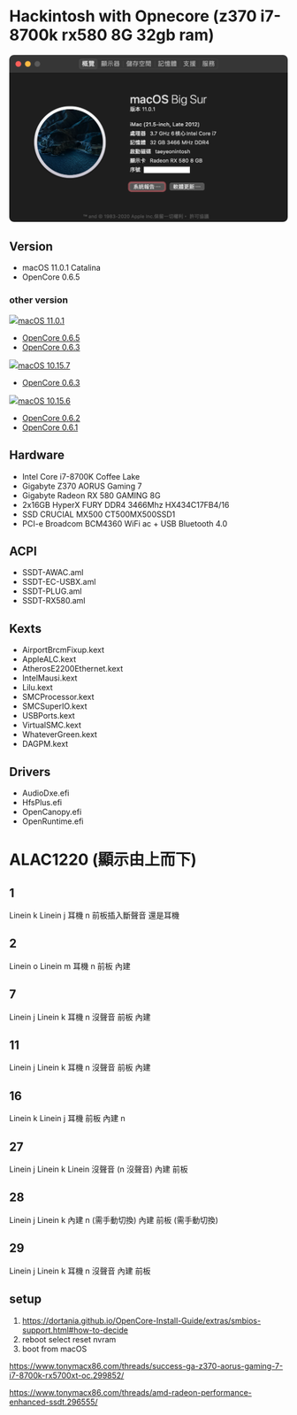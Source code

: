 # Hackintosh with Opnecore (z370 i7-8700k rx580 8G 32gb ram)
<p align="center">
  <img src="./system.png" alt="System specs">
</p>

## Version
* macOS 11.0.1 Catalina
* OpenCore 0.6.5
### other version
<a href="https://github.com/taeyeonssupdate/OpenCore-Z370-Gaming-7-i8-8700k-rx580-8G/tree/08baab"><img src="https://is4-ssl.mzstatic.com/image/thumb/Purple124/v4/09/59/3d/09593d0e-188a-77eb-4c38-ca40bedd5cff/ProductPageIcon.png/460x0w.webp" height="32px"/></a>[macOS 11.0.1](https://github.com/taeyeonssupdate/OpenCore-Z370-Gaming-7-i8-8700k-rx580-8G/tree/08baab)
* [OpenCore 0.6.5](https://github.com/taeyeonssupdate/OpenCore-Z370-Gaming-7-i8-8700k-rx580-8G/tree/08baab)
* [OpenCore 0.6.3](https://github.com/taeyeonssupdate/OpenCore-Z370-Gaming-7-i8-8700k-rx580-8G/tree/a7e27f6)

<a href="https://github.com/taeyeonssupdate/OpenCore-Z370-Gaming-7-i8-8700k-rx580-8G/tree/2af5c9"><img src="https://km.support.apple.com/resources/sites/APPLE/content/live/IMAGES/0/IM935/en_US/macos-catalina-roundel-240.png" height="32px"/></a>[macOS 10.15.7](https://github.com/taeyeonssupdate/OpenCore-Z370-Gaming-7-i8-8700k-rx580-8G/tree/2af5c9)
* [OpenCore 0.6.3](https://github.com/taeyeonssupdate/OpenCore-Z370-Gaming-7-i8-8700k-rx580-8G/tree/2af5c9d)

<a href="https://github.com/taeyeonssupdate/OpenCore-Z370-Gaming-7-i8-8700k-rx580-8G/tree/ba1036b"><img src="https://km.support.apple.com/resources/sites/APPLE/content/live/IMAGES/0/IM935/en_US/macos-catalina-roundel-240.png" height="32px"/></a>[macOS 10.15.6](https://github.com/taeyeonssupdate/OpenCore-Z370-Gaming-7-i8-8700k-rx580-8G/tree/ba1036b)
* [OpenCore 0.6.2](https://github.com/taeyeonssupdate/OpenCore-Z370-Gaming-7-i8-8700k-rx580-8G/tree/ba1036b)
* [OpenCore 0.6.1](https://github.com/taeyeonssupdate/OpenCore-Z370-Gaming-7-i8-8700k-rx580-8G/tree/66c2799)
## Hardware

* Intel Core i7-8700K Coffee Lake
* Gigabyte Z370 AORUS Gaming 7
* Gigabyte Radeon RX 580 GAMING 8G
* 2x16GB HyperX FURY DDR4 3466Mhz HX434C17FB4/16
* SSD CRUCIAL MX500 CT500MX500SSD1
* PCI-e Broadcom BCM4360 WiFi ac + USB Bluetooth 4.0

## ACPI
* SSDT-AWAC.aml
* SSDT-EC-USBX.aml
* SSDT-PLUG.aml
* SSDT-RX580.aml

## Kexts
* AirportBrcmFixup.kext
* AppleALC.kext
* AtherosE2200Ethernet.kext
* IntelMausi.kext
* Lilu.kext
* SMCProcessor.kext
* SMCSuperIO.kext
* USBPorts.kext
* VirtualSMC.kext
* WhateverGreen.kext
* DAGPM.kext

## Drivers
* AudioDxe.efi
* HfsPlus.efi
* OpenCanopy.efi
* OpenRuntime.efi

# ALAC1220 (顯示由上而下)
## 1 
  Linein k
  Linein j
  耳機 n 前板插入斷聲音 還是耳機
## 2
  Linein o
  Linein m
  耳機 n
  前板 內建
## 7
  Linein j
  Linein k
  耳機 n 沒聲音
  前板 內建
## 11
  Linein j
  Linein  k
  耳機 n 沒聲音
  前板 內建
## 16
  Linein k
  Linein j
  耳機 前板
  內建 n
## 27
  Linein j
  Linein k
  Linein 沒聲音
  (n 沒聲音)
  內建 前板
## 28
  Linein j
  Linein k
  內建 n (需手動切換)
  內建 前板 (需手動切換)
## 29
  Linein j
  Linein k
  耳機 n 沒聲音
  內建 前板



## setup
1. https://dortania.github.io/OpenCore-Install-Guide/extras/smbios-support.html#how-to-decide
2. reboot select reset nvram
3. boot from macOS

https://www.tonymacx86.com/threads/success-ga-z370-aorus-gaming-7-i7-8700k-rx5700xt-oc.299852/

https://www.tonymacx86.com/threads/amd-radeon-performance-enhanced-ssdt.296555/